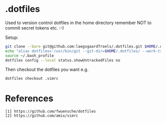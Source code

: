 # .dotfiles

Used to version control dotfiles in the home directory remember NOT to commit secret tokens etc. :-)

Setup:

```bash
git clone --bare git@github.com:laegsgaardTroels/.dotfiles.git $HOME/.dotfiles
echo "alias dotfiles='/usr/bin/git --git-dir=$HOME/.dotfiles/ --work-tree=$HOME'" >> $HOME/.bash_profile
source ~/.bash_profile
dotfiles config --local status.showUntrackedFiles no
```

Then checkout the dotfiles you want e.g. 

```bash
dotfiles checkout .vimrc
```

# References

    [1] https://github.com/fwuensche/dotfiles
    [2] https://github.com/amix/vimrc

